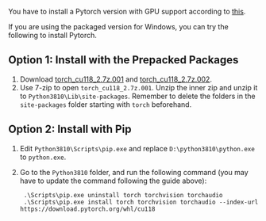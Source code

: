You have to install a Pytorch version with GPU support according to [this](https://pytorch.org/get-started/locally/#start-locally).

If you are using the packaged version for Windows, you can try the following to install Pytorch.

## Option 1: Install with the Prepacked Packages

1. Download [torch_cu118_2.7z.001](https://github.com/xulihang/manga-image-translator/releases/download/packages/torch_cu118_2.7z.001) and [torch_cu118_2.7z.002](https://github.com/xulihang/manga-image-translator/releases/download/packages/torch_cu118_2.7z.002).
2. Use 7-zip to open `torch_cu118_2.7z.001`. Unzip the inner zip and unzip it to `Python3810\Lib\site-packages`. Remember to delete the folders in the `site-packages` folder starting with `torch` beforehand.

## Option 2: Install with Pip

1. Edit `Python3810\Scripts\pip.exe` and replace `D:\python3810\python.exe` to `python.exe`.
2. Go to the `Python3810` folder, and run the following command (you may have to update the command following the guide above):

   ```
    .\Scripts\pip.exe uninstall torch torchvision torchaudio
    .\Scripts\pip.exe install torch torchvision torchaudio --index-url https://download.pytorch.org/whl/cu118
   ```
